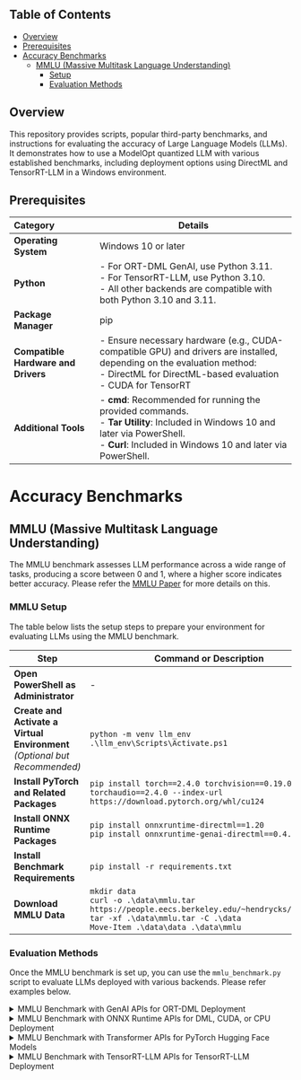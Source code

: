 ## Table of Contents

- [Overview](#overview)
- [Prerequisites](#prerequisites)
- [Accuracy Benchmarks](#accuracy-benchmarks)
  - [MMLU (Massive Multitask Language Understanding)](#mmlu-massive-multitask-language-understanding)
    - [Setup](#setup)
    - [Evaluation Methods](#evaluation-methods)

## Overview

This repository provides scripts, popular third-party benchmarks, and instructions for evaluating the accuracy of Large Language Models (LLMs). It demonstrates how to use a ModelOpt quantized LLM with various established benchmarks, including deployment options using DirectML and TensorRT-LLM in a Windows environment.

## Prerequisites

| **Category** | **Details** |
|:--------------------------|-------------------------------------------------------------------------------------------------------------|
| **Operating System** | Windows 10 or later |
| **Python** | - For ORT-DML GenAI, use Python 3.11. <br> - For TensorRT-LLM, use Python 3.10. <br> - All other backends are compatible with both Python 3.10 and 3.11. |
| **Package Manager** | pip |
| **Compatible Hardware and Drivers** | - Ensure necessary hardware (e.g., CUDA-compatible GPU) and drivers are installed, depending on the evaluation method: <br> - DirectML for DirectML-based evaluation <br> - CUDA for TensorRT |
| **Additional Tools** | - **cmd**: Recommended for running the provided commands. <br> - **Tar Utility**: Included in Windows 10 and later via PowerShell. <br> - **Curl**: Included in Windows 10 and later via PowerShell. |

# Accuracy Benchmarks

## MMLU (Massive Multitask Language Understanding)

The MMLU benchmark assesses LLM performance across a wide range of tasks, producing a score between 0 and 1, where a higher score indicates better accuracy. Please refer the [MMLU Paper](https://arxiv.org/abs/2009.03300) for more details on this.

### MMLU Setup

The table below lists the setup steps to prepare your environment for evaluating LLMs using the MMLU benchmark.

| **Step** | **Command** or **Description** |
|----------------------------------------|-------------------------------------------------------------------------------------------------------------------------------------------------------------------------------------------|
| **Open PowerShell as Administrator** | - |
| **Create and Activate a Virtual Environment** <br> _(Optional but Recommended)_ | `python -m venv llm_env` <br> `.\llm_env\Scripts\Activate.ps1` |
| **Install PyTorch and Related Packages** | `pip install torch==2.4.0 torchvision==0.19.0 torchaudio==2.4.0 --index-url https://download.pytorch.org/whl/cu124` |
| **Install ONNX Runtime Packages** | `pip install onnxruntime-directml==1.20` <br> `pip install onnxruntime-genai-directml==0.4.0` |
| **Install Benchmark Requirements** | `pip install -r requirements.txt` |
| **Download MMLU Data** | `mkdir data` <br> `curl -o .\data\mmlu.tar https://people.eecs.berkeley.edu/~hendrycks/data.tar` <br> `tar -xf .\data\mmlu.tar -C .\data` <br> `Move-Item .\data\data .\data\mmlu` |

### Evaluation Methods

Once the MMLU benchmark is set up, you can use the `mmlu_benchmark.py` script to evaluate LLMs deployed with various backends. Please refer examples below.

<details>
<summary> MMLU Benchmark with GenAI APIs for ORT-DML Deployment</summary>
<br>

To run the model with ORT-DML using GenAI, use the `--ep genai_dml` argument.

- **Test Suite**

  ```powershell
  python mmlu_benchmark.py `
      --model_name causal `
      --model_path <ONNX_model_folder> `
      --ep genai_dml `
      --output_file <output_log_file.json> `
      --ntrain 5
  ```

- **Specific Subjects**

  ```powershell
  python mmlu_benchmark.py `
      --model_name causal `
      --model_path <ONNX_model_folder> `
      --ep genai_dml `
      --output_file <output_log_file.json> `
      --subject abstract_algebra,anatomy,college_mathematics `
      --ntrain 5
  ```

</details>

<details>
<summary>MMLU Benchmark with ONNX Runtime APIs for DML, CUDA, or CPU Deployment</summary>
<br>

To run the model with ORT-DML, ORT-CUDA or ORT-CPU execution providers, use `--ep ort_dml`, `--ep ort_cuda`, or `--ep ort_cpu` respectively.

- **Test Suite**

  ```powershell
  python mmlu_benchmark.py `
      --model_name causal `
      --model_path <ONNX_model_folder> `
      --ep ort_dml `
      --output_file <output_log_file.json> `
      --ntrain 5
  ```

- **Specific Subjects**

  ```powershell
  python mmlu_benchmark.py `
      --model_name causal `
      --model_path <ONNX_model_folder> `
      --ep ort_dml `
      --output_file <output_log_file.json> `
      --subject abstract_algebra,anatomy,college_mathematics `
      --ntrain 5
  ```

</details>

<details>
<summary>MMLU Benchmark with Transformer APIs for PyTorch Hugging Face Models</summary>
<br>

To evaluate the PyTorch Hugging Face (HF) model, use the `--ep pt` argument.

- **Test Suite**

  ```powershell
  python mmlu_benchmark.py `
      --model_name causal `
      --model_path <ONNX_model_folder> `
      --ep pt `
      --output_file <output_log_file.json> `
      --ntrain 5 `
      --dtype <torch_dtype in model's config.json {float16|bfloat16}>
  ```

- **Specific Subjects**

  ```powershell
  python mmlu_benchmark.py `
      --model_name causal `
      --model_path <ONNX_model_folder> `
      --ep pt `
      --output_file <output_log_file.json> `
      --subject abstract_algebra,anatomy,college_mathematics `
      --ntrain 5 `
      --dtype <torch_dtype in model's config.json {float16|bfloat16}>
  ```

</details>

<details>
<summary>MMLU Benchmark with TensorRT-LLM APIs for TensorRT-LLM Deployment</summary>
<br>

1. **Install TensorRT-LLM and Compatible PyTorch**

   ```powershell
   pip install torch==2.4.0+cu121 --index-url https://download.pytorch.org/whl
   pip install tensorrt_llm==0.12.0 `
       --extra-index-url https://pypi.nvidia.com `
       --extra-index-url https://download.pytorch.org/whl/cu121/torch/
   ```

1. **Run the Benchmark**

   - **Test Suite**

     ```powershell
     python mmlu_benchmark.py `
         --model_name causal `
         --hf_model_dir <hf_model_path> `
         --engine_dir <engine_path> `
         --ep trt-llm `
         --ntrain 5 `
         --output_file result.json
     ```

   - **Specific Subjects**

     ```powershell
     python mmlu_benchmark.py `
         --model_name causal `
         --hf_model_dir <hf_model_path> `
         --engine_dir <engine_path> `
         --ep trt-llm `
         --ntrain 5 `
         --output_file result.json `
         --subject abstract_algebra,anatomy,college_mathematics
     ```

</details>
